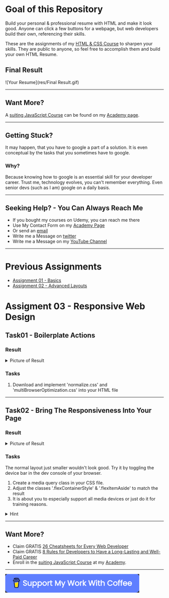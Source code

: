 # Goal of this Repository
Build your personal & professional resume with HTML and make it look good.
Anyone can click a few buttons for a webpage, but web developers build their own, referencing their skills.

These are the assignments of my [HTML & CSS Course]() to sharpen your skills.
They are public to anyone, so feel free to accomplish them and build your own HTML Resume.

## Final Result
![Your Resume](res/Final Result.gif)

<hr>

## Want More?
A [suiting JavaScript Course](https://arnoldcodeacademy.teachable.com/p/javascript-beginner-course) can be found on my [Academy page](https://arnoldcodeacademy.teachable.com/p/javascript-beginner-course).

<hr>

## Getting Stuck?
It may happen, that you have to google a part of a solution.
It is even conceptual by the tasks that you sometimes have to google.

### Why?

Because knowing how to google is an essential skill for your developer career.
Trust me, technology evolves, you can't remember everything.
Even senior devs (such as I am) google on a daily basis.

<hr>

## Seeking Help? - You Can Always Reach Me
- If you bought my courses on Udemy, you can reach me there
- Use My Contact Form on my [Academy Page](https://arnoldcode.com/contact-arnoldacademy)
- Or send an [email](mailto:info@arnoldcode.com)
- Write me a Message on [twitter](https://twitter.com/ArnoldAbrahamP1)
- Write me a Message on my [YouTube Channel](https://www.youtube.com/channel/UCfSQ2-Suwq_axrMc8DIxD6g)
<hr>

# Previous Assignments
- [Assignment 01 - Basics](https://github.com/ArnoldCodeAcademy/HTML_CSS_Course_Assignments/blob/Assignment01/Assignment01/Tasks.md)
- [Assignment 02 - Advanced Layouts](https://github.com/ArnoldCodeAcademy/HTML_CSS_Course_Assignments/blob/Assignment02/Assignment02/Tasks.md)

# Assigment 03 - Responsive Web Design
## Task01 - Boilerplate Actions

### Result
<details>
<summary>Picture of Result</summary>
<img alt="Result Task01" src="res/Result Task 01.jpg" width="1000" height="980" />
</details>

### Tasks
1. Download and implement 'normalize.css' and 'multiBrowserOptimization.css' into your HTML file

<hr>

## Task02 - Bring The Responsiveness Into Your Page

### Result
<details>
<summary>Picture of Result</summary>
<img alt="Result Task02" src="res/Result Task 02.jpg" width="1020" height="1020" />
</details>

### Tasks
The normal layout just smaller wouldn't look good. 
Try it by toggling the device bar in the dev console of your browser.
1. Create a media query class in your CSS file.
2. Adjust the classes '.flexContainerStyle' & '.flexItemAside' to match the result
3. It is about you to especially support all media devices or just do it for training reasons.

<details>
<summary>Hint</summary>

[Searching for the right media query?](https://www.reflection-werbeagentur.de/media-queries-fuer-iphone-und-ipad/#Media_Queries_fuer_iPhone_X_-_Portrait)

</details>

<hr>

## Want More?

- Claim GRATIS [26 Cheatsheets for Every Web Developer](https://arnoldcodeacademy.ck.page/26webdevcheatsheets)
- Claim GRATIS [8 Rules for Developers to Have a Long-Lasting and Well-Paid Career](https://arnoldcodeacademy.ck.page/8rulesforsuccesfuldevs)
- Enroll in the [suiting JavaScript Course](https://arnoldcodeacademy.teachable.com/p/javascript-beginner-course) at my [Academy](https://arnoldcodeacademy.teachable.com/p/javascript-beginner-course).


<hr>

[![Support me:)](res/buyMeACoffee.png)](https://www.buymeacoffee.com/arnoldcode)
